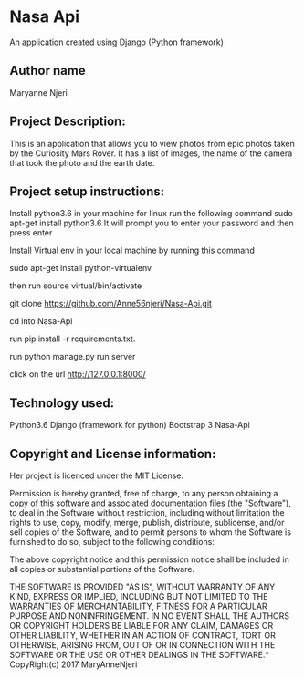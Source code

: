 # Nasa Api
 An application created using Django
 (Python framework)

## Author name
Maryanne Njeri



## Project Description:
This is an application that allows you to view photos from epic photos taken by the Curiosity
Mars Rover.
It has a list of images, the name of the camera that took the photo and the earth date.



## Project setup instructions:
Install python3.6 in your machine for linux run the following command
sudo apt-get install python3.6
It will prompt you to enter your password and then press enter


Install Virtual env in your local machine by  running this command

sudo apt-get install python-virtualenv

then run  source virtual/bin/activate



git clone https://github.com/Anne56njeri/Nasa-Api.git

cd into Nasa-Api

run pip install -r requirements.txt.


run python manage.py run server

click on the url  http://127.0.0.1:8000/




## Technology used:
Python3.6
Django (framework for python)
Bootstrap 3
Nasa-Api




## Copyright and License information:
Her  project is licenced under the MIT License.

Permission is hereby granted, free of charge, to any person obtaining a copy of this software and associated documentation files (the "Software"), to deal in the Software without restriction, including without limitation the rights to use, copy, modify, merge, publish, distribute, sublicense, and/or sell copies of the Software, and to permit persons to whom the Software is furnished to do so, subject to the following conditions:

The above copyright notice and this permission notice shall be included in all copies or substantial portions of the Software.

THE SOFTWARE IS PROVIDED "AS IS", WITHOUT WARRANTY OF ANY KIND, EXPRESS OR IMPLIED, INCLUDING BUT NOT LIMITED TO THE WARRANTIES OF MERCHANTABILITY, FITNESS FOR A PARTICULAR PURPOSE AND NONINFRINGEMENT. IN NO EVENT SHALL THE AUTHORS OR COPYRIGHT HOLDERS BE LIABLE FOR ANY CLAIM, DAMAGES OR OTHER LIABILITY, WHETHER IN AN ACTION OF CONTRACT, TORT OR OTHERWISE, ARISING FROM, OUT OF OR IN CONNECTION WITH THE SOFTWARE OR THE USE OR OTHER DEALINGS IN THE SOFTWARE.* CopyRight(c) 2017 MaryAnneNjeri
